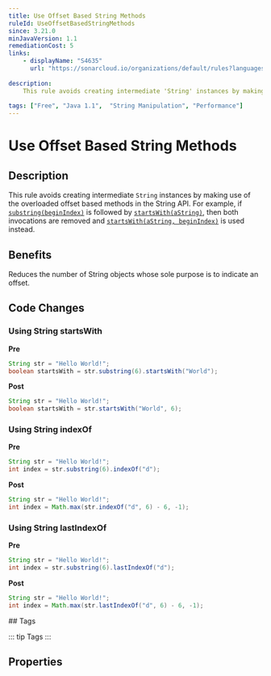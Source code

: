 ```yaml
---
title: Use Offset Based String Methods
ruleId: UseOffsetBasedStringMethods
since: 3.21.0
minJavaVersion: 1.1
remediationCost: 5
links:
    - displayName: "S4635"
      url: "https://sonarcloud.io/organizations/default/rules?languages=java&open=java%3AS4635&q=S4635"
    
description:
    This rule avoids creating intermediate 'String' instances by making use of the overloaded offset based methods in the String API.
    
tags: ["Free", "Java 1.1",  "String Manipulation", "Performance"]
---
```


# Use Offset Based String Methods

## Description

This rule avoids creating intermediate `String` instances by making use of the overloaded offset based methods in the String API. For example, if [`substring(beginIndex)`](https://docs.oracle.com/javase/8/docs/api/java/lang/String.html#substring-int-) is followed by [`startsWith(aString)`](https://docs.oracle.com/javase/8/docs/api/java/lang/String.html#startsWith-java.lang.String-), then both invocations are removed and [`startsWith(aString, beginIndex)`](https://docs.oracle.com/javase/8/docs/api/java/lang/String.html#startsWith-java.lang.String-int-) is used instead.

## Benefits

Reduces the number of String objects whose sole purpose is to indicate an offset.


## Code Changes

### Using String startsWith

__Pre__
```java
String str = "Hello World!";
boolean startsWith = str.substring(6).startsWith("World");
```

__Post__
```java
String str = "Hello World!";
boolean startsWith = str.startsWith("World", 6);
```

### Using String indexOf

__Pre__
```java
String str = "Hello World!";
int index = str.substring(6).indexOf("d");
```

__Post__
```java
String str = "Hello World!";
int index = Math.max(str.indexOf("d", 6) - 6, -1);
```

### Using String lastIndexOf

__Pre__
```java
String str = "Hello World!";
int index = str.substring(6).lastIndexOf("d");
```

__Post__
```java
String str = "Hello World!";
int index = Math.max(str.lastIndexOf("d", 6) - 6, -1);
```


<VersionNotice />
## Tags

::: tip Tags
<TagLinks />
:::

## Properties

<RuleProperties />
